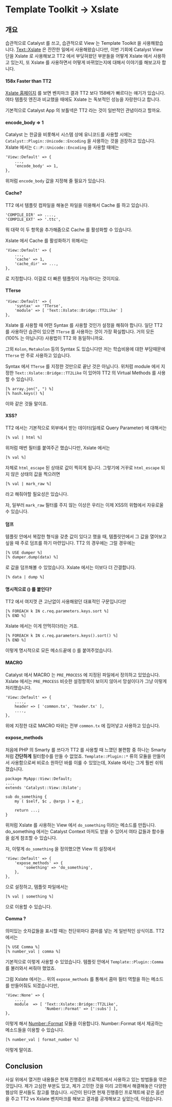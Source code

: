 # Template Toolkit -> Xslate


## 개요

습관적으로 Catalyst 를 쓰고, 습관적으로 View 는 Template Toolkit 을 사용해왔습니다. [Text::Xslate](http://metacpan.org/module/Text::Xslate) 은 잔잔한 일에서 사용해왔습니다만, 이번 기회에 Catalyst View 단을 Xslate 로 사용해보고 TT2 에서 부딪혀왔던 부분들을 어떻게 Xslate 에서 사용하고 있는지, 또 Xslate 를 사용하면서 어떻게 바뀌었는지에 대해서 이야기를 해보고자 합니다.

#### 158x Faster than TT2

[Xslate 홈페이지](http://xslate.org/) 를 보면 벤치마크 결과 TT2 보다 158배가 빠르다는 얘기가 있습니다. 여타 템플릿 엔진과 비교했을 때에도 Xslate 는 독보적인 성능을 자랑한다고 합니다.

기본적으로 Catalyst App 의 보틀넥은 TT2 라는 것이 일반적인 관념이라고 할까요.

#### encode_body => 1

Catalyst 는 한글을 비롯해서 시스템 상에 유니코드를 사용할 시에는 `Catalyst::Plugin::Unicode::Encoding` 을 사용하는 것을 권장하고 있습니다. Xslate 에서는 `C::P::Unicode::Encoding` 을 사용할 때에는 

    'View::Default' => {
        ...,
        'encode_body' => 1,
    },

위처럼 `encode_body` 값을 지정해 줄 필요가 있습니다.

#### Cache?

TT2 에서 템플릿 컴파일을 해놓은 파일을 이용해서 Cache 를 하고 있습니다.

    'COMPILE_DIR' => ....,
    'COMPILE_EXT' => '.ttc',

뭐 대략 이 두 항목을 추가해줌으로 Cache 를 활성화할 수 있습니다.

Xslate 에서 Cache 를 활성화하기 위해서는

    'View::Default' => {
        ...,
        'cache' => 1,
        'cache_dir' => ...,
    },

로 지정합니다. 이걸로 더 빠른 템플릿이 가능하다는 것이지요.

#### TTerse

    'View::Default' => {
        'syntax' => 'TTerse',
        'module' => [ 'Text::Xslate::Bridge::TT2Like' ]
    },

Xslate 를 사용할 때 어떤 Syntax 를 사용할 것인가 설정을 해줘야 합니다. 일단 TT2 를 사용하던 습관이 있으면 `TTerse` 를 사용하는 것이 가장 확실합니다. 거의 모든(100% 는 아닙니다) 사용법이 TT2 와 동일하니까요.

그외 `Kolon`, `Metakolon` 등의 Syntax 도 있습니다만 저는 학습비용에 대한 부담때문에 `TTerse` 만 주로 사용하고 있습니다. 

Syntax 에서 `TTerse` 를 지정한 것만으로 끝난 것은 아닙니다.
위처럼 module 에서 지정한 `Text::Xslate::Bridge::TT2Like` 이 있어야 TT2 의 Virtual Methods 를 사용할 수 있습니다.

    [% array.jon(", ") %]
    [% hash.keys() %]

이와 같은 것들 말이죠.

#### XSS?

TT2 에서는 기본적으로 외부에서 받는 데이터(일례로 Query Parameter) 에 대해서는

    [% val | html %]

위처럼 매번 필터를 붙여주곤 했습니다만, Xslate 에서는

    [% val %]

자체로 `html_escape` 된 상태로 값이 찍히게 됩니다. 그렇기에 거꾸로 `html_escape` 되지 않은 상태의 값을 찍으려면 

    [% val | mark_raw %]

라고 해줘야할 필요성은 있습니다.

자, 일부러 `mark_raw` 필터를 주지 않는 이상은 우리는 이제 XSS의 위협에서 자유로울 수 있습니다.

#### 덤프

템플릿 안에서 복잡한 형식을 갖춘 값이 있다고 했을 때, 템플릿안에서 그 값을 열어보고 싶을 때 주로 덤프를 하기 마련입니다. TT2 의 경우에는 그럴 경우에는

    [% USE dumper %]
    [% dumper.dump(data) %]

로 값을 덤프해볼 수 있었습니다. Xslate 에서는 이보다 더 간결합니다.

    [% data | dump %]

#### 명시적으로 () 를 붙인다?

TT2 에서 여지껏 큰 고난없이 사용해왔던 대표적인 구문입니다만

    [% FOREACH k IN c.req.parameters.keys.sort %]
    [% END %]

Xslate 에서는 이게 안먹히더라는 거죠.

    [% FOREACH k IN c.req.parameters.keys().sort() %]
    [% END %]

이렇게 명시적으로 모든 메소드끝에 () 를 붙여주었습니다.

#### MACRO

Catalyst 에서 MACRO 는 `PRE_PROCESS` 에 지정된 파일에서 정의하고 있었습니다. Xslate 에서는 `PRE_PROCESS` 비슷한 설정항목이 보이지 않아서 망설이다가 그냥 이렇게 처리했습니다.

    'View::Default' => {
        ....,
        header => [ 'common.tx', 'header.tx' ],
        ....,
    },

위에 지정한 대로 MACRO 따위는 전부 `common.tx` 에 집어넣고 사용하고 있습니다.

#### expose_methods

처음에 PHP 의 Smarty 를 쓰다가 TT2 를 사용할 때 느꼈던 불편함 중 하나는 Smarty 처럼 __간단하게__ 필터함수를 만들 수 없었죠. `Template::Plugin::*` 류의 모듈을 만들어서 사용함으로써 비로소 원하던 바를 이룰 수 있었는데, Xslate 에서는 그게 훨씬 쉬워졌습니다.

    package MyApp::View::Default;
    ....
    extends 'Catalyst::View::Xslate';

    sub do_something {
        my ( $self, $c , @args ) = @_;

        return ...;
    }

위처럼 Xslate 를 사용하는 View 에서 `do_something` 이라는 메소드를 만듭니다. do_something 에서는 Catalyst Context 마저도 받을 수 있어서 여타 값들과 함수들을 쉽게 참조할 수 있습니다.

자, 이렇게 `do_something` 을 정의했으면 View 의 설정에서

    'View::Default' => {
        'expose_methods' => {
            'something' => 'do_something',
        },
    },

으로 설정하고, 템플릿 파일에서는

    [% val | something %]

으로 이용할 수 있습니다.

#### Comma ?

의미있는 숫자값들을 표시할 때는 천단위마다 콤마를 넣는 게 일반적인 상식이죠. TT2 에서는

    [% USE Comma %]
    [% number_val | comma %]

기본적으로 이렇게 사용할 수 있었습니다. 템플릿 안에서 `Template::Plugin::Comma` 를 불러와서 써줘야 했었죠.

그럼 Xslate 에서는... 위의 `expose_methods` 를 통해서 콤마 필터 역할을 하는 메소드를 만들어줘도 되겠습니다만,

    'View::None' => {
        ....,
        module  => [ 'Text::Xslate::Bridge::TT2Like',
                     'Number::Format' => [':subs'] ], 
    },

이렇게 해서 [Number::Format](http://metacpan.org/module/Number::Format)  모듈을 이용합니다. Number::Format 에서 제공하는 메소드들을 이용할 수 있습니다.

    [% number_val | format_number %]

이렇게 말이죠.


## Conclusion

사실 위에서 열거한 내용들은 현재 진행중인 프로젝트에서 사용하고 있는 방법들을 엮은 것입니다. 제가 고심한 부분도 있고, 제가 고민한 것을 미리 고민해서 해결해놓은 다양한 웹상의 문서들도 참고를 했습니다. 시간이 된다면 현재 진행중인 프로젝트에 같은 옵션을 주고  TT2 vs Xslate 벤치마크를 해보고 결과를 공개해보고 싶었는데, 아쉽습니다.